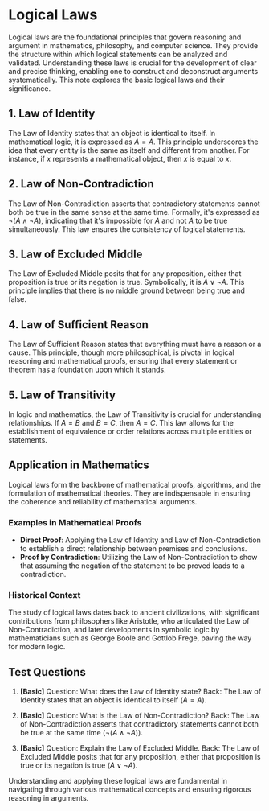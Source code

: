 # Logical Laws

Logical laws are the foundational principles that govern reasoning and argument in mathematics, philosophy, and computer science. They provide the structure within which logical statements can be analyzed and validated. Understanding these laws is crucial for the development of clear and precise thinking, enabling one to construct and deconstruct arguments systematically. This note explores the basic logical laws and their significance.

## **1. Law of Identity**

The Law of Identity states that an object is identical to itself. In mathematical logic, it is expressed as $A = A$. This principle underscores the idea that every entity is the same as itself and different from another. For instance, if $x$ represents a mathematical object, then $x$ is equal to $x$.

## **2. Law of Non-Contradiction**

The Law of Non-Contradiction asserts that contradictory statements cannot both be true in the same sense at the same time. Formally, it's expressed as $\neg (A \land \neg A)$, indicating that it's impossible for $A$ and not $A$ to be true simultaneously. This law ensures the consistency of logical statements.

## **3. Law of Excluded Middle**

The Law of Excluded Middle posits that for any proposition, either that proposition is true or its negation is true. Symbolically, it is $A \lor \neg A$. This principle implies that there is no middle ground between being true and false.

## **4. Law of Sufficient Reason**

The Law of Sufficient Reason states that everything must have a reason or a cause. This principle, though more philosophical, is pivotal in logical reasoning and mathematical proofs, ensuring that every statement or theorem has a foundation upon which it stands.

## **5. Law of Transitivity**

In logic and mathematics, the Law of Transitivity is crucial for understanding relationships. If $A = B$ and $B = C$, then $A = C$. This law allows for the establishment of equivalence or order relations across multiple entities or statements.

## **Application in Mathematics**

Logical laws form the backbone of mathematical proofs, algorithms, and the formulation of mathematical theories. They are indispensable in ensuring the coherence and reliability of mathematical arguments.

### **Examples in Mathematical Proofs**

- **Direct Proof**: Applying the Law of Identity and Law of Non-Contradiction to establish a direct relationship between premises and conclusions.
- **Proof by Contradiction**: Utilizing the Law of Non-Contradiction to show that assuming the negation of the statement to be proved leads to a contradiction.

### **Historical Context**

The study of logical laws dates back to ancient civilizations, with significant contributions from philosophers like Aristotle, who articulated the Law of Non-Contradiction, and later developments in symbolic logic by mathematicians such as George Boole and Gottlob Frege, paving the way for modern logic.

## Test Questions

1. **[Basic]** Question: What does the Law of Identity state? Back: The Law of Identity states that an object is identical to itself ($A = A$).

2. **[Basic]** Question: What is the Law of Non-Contradiction? Back: The Law of Non-Contradiction asserts that contradictory statements cannot both be true at the same time ($\neg (A \land \neg A)$).

3. **[Basic]** Question: Explain the Law of Excluded Middle. Back: The Law of Excluded Middle posits that for any proposition, either that proposition is true or its negation is true ($A \lor \neg A$).

Understanding and applying these logical laws are fundamental in navigating through various mathematical concepts and ensuring rigorous reasoning in arguments.